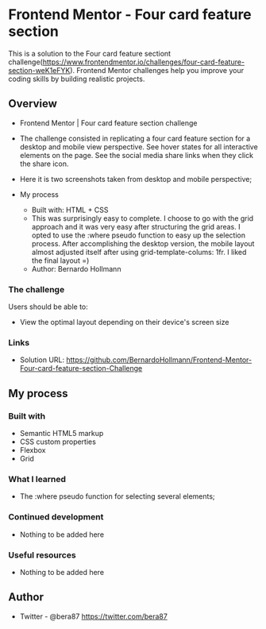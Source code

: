 # Frontend Mentor - Four card feature section

This is a solution to the Four card feature sectiont challenge(https://www.frontendmentor.io/challenges/four-card-feature-section-weK1eFYK). Frontend Mentor challenges help you improve your coding skills by building realistic projects.

## Overview

  - Frontend Mentor | Four card feature section challenge
  - The challenge consisted in replicating a four card feature section for a desktop and mobile view perspective. See hover states for all interactive elements on the page. See the social media share links when they click the share icon.
  - Here it is two screenshots taken from desktop and mobile perspective;

- My process
  - Built with: HTML + CSS
  - This was surprisingly easy to complete. I choose to go with the grid approach and it was very easy after structuring the grid areas. I opted to use the :where pseudo function to easy up the selection process. After accomplishing the desktop version, the mobile layout almost adjusted itself after using grid-template-colums: 1fr. I liked the final layout =)
  - Author: Bernardo Hollmann

### The challenge

Users should be able to:

- View the optimal layout depending on their device's screen size

### Links

- Solution URL: https://github.com/BernardoHollmann/Frontend-Mentor-Four-card-feature-section-Challenge

## My process

### Built with

- Semantic HTML5 markup
- CSS custom properties
- Flexbox
- Grid

### What I learned

- The :where pseudo function for selecting several elements;

### Continued development

- Nothing to be added here

### Useful resources

- Nothing to be added here

## Author

- Twitter - @bera87 https://twitter.com/bera87